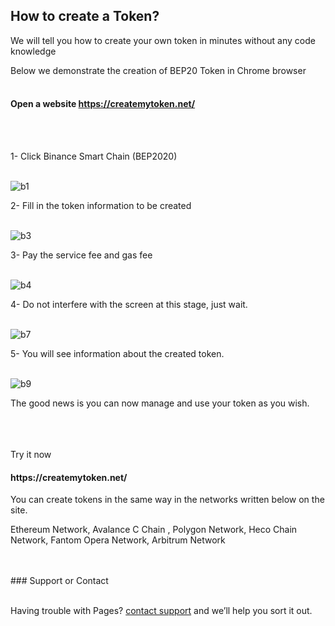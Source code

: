 ## How to create a Token?


We will tell you how to create your own token in minutes without any code knowledge


Below we demonstrate the creation of BEP20 Token in Chrome browser
<br>
<br>

<h4 id="Open-a-website-https://lgctoken.com/"> Open a website <a href="https://lgctoken.com.com/" target="_blank">https://createmytoken.net/</a></h4>
<br>
<br>

1- Click  Binance Smart Chain (BEP2020)
<br>
<br>



![b1](https://i.imgur.com/0MvEaAn.png)






2- Fill in the token information to be created
<br>
<br>




![b3](https://i.imgur.com/4fogCnd.png)


3- Pay the service fee and gas fee
<br>
<br>




![b4](https://i.imgur.com/vN0uMDV.png)


4- Do not interfere with the screen at this stage, just wait.
<br>
<br>




![b7](https://i.imgur.com/vN0uMDV.png)


5- You will see information about the created token.
<br>
<br>



![b9](https://i.imgur.com/OnWBB3U.png)




The good news is you can now manage and use your token as you wish.
<br>
<br>




<br>
<br>
Try it now <h4 <a href="https://createmytoken.net/" target="_blank">https://createmytoken.net/</a></h4>


You can create tokens in the same way in the networks written below on the site.


Ethereum Network, Avalance C Chain , Polygon Network, Heco Chain Network, Fantom Opera Network, Arbitrum Network 

<br>
<br>
### Support or Contact
<br>
<br>

Having trouble with Pages?  [contact support](https://createmytoken.net/contact) and we’ll help you sort it out.
